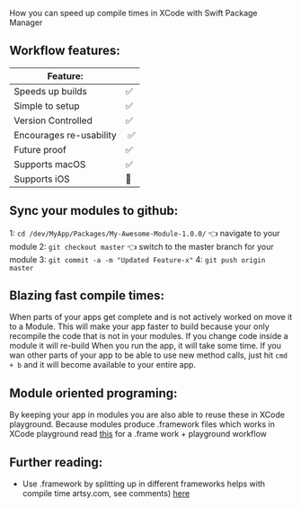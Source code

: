 How you can speed up compile times in XCode with Swift Package Manager<!--more--> 


## Workflow features:

Feature: | | 
--- | --- 
Speeds up builds | ✅
Simple to setup| ✅
Version Controlled | ✅
Encourages re-usability | ✅
Future proof | ✅
Supports macOS | ✅
Supports iOS | 🚫

## Sync your modules to github:
1: ``cd /dev/MyApp/Packages/My-Awesome-Module-1.0.0/`` 👈 navigate to your module
2: ``git checkout master`` 👈 switch to the master branch for your module
3: ``git commit -a -m "Updated Feature-x"``
4: ``git push origin master``

## Blazing fast compile times:
When parts of your apps get complete and is not actively worked on move it to a Module. This will make your app faster to build because your only recompile the code that is not in your modules. If you change code inside a module it will re-build When you run the app, it will take some time. If you wan other parts of your app to be able to use new method calls, just hit ``cmd + b`` and it will become available to your entire app.

## Module oriented programing:
By keeping your app in modules you are also able to reuse these in XCode playground. Because modules produce .framework files which works in XCode playground read [this](http://stylekit.org/blog/2017/01/16/playground-and-framework/)  for a .frame work + playground workflow

## Further reading: 

- Use .framework by splitting up in different frameworks helps with compile time artsy.com, see comments) [here](http://artsy.github.io/blog/2014/11/13/eidolon-retrospective/) 